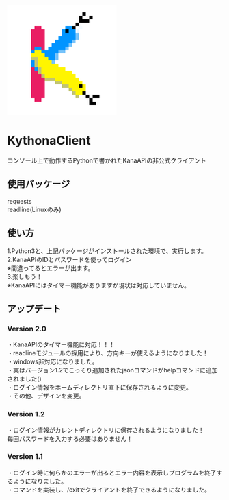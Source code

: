 ![Test Image 1](https://github.com/Budobudou/Kythonaclient/blob/main/Kythona256.png?raw=true)
# KythonaClient
コンソール上で動作するPythonで書かれたKanaAPIの非公式クライアント
## 使用パッケージ
requests  
readline(Linuxのみ)
## 使い方
1.Python3と、上記パッケージがインストールされた環境で、実行します。  
2.KanaAPIのIDとパスワードを使ってログイン  
※間違ってるとエラーが出ます。  
3.楽しもう！  
※KanaAPIにはタイマー機能がありますが現状は対応していません。  
## アップデート
### Version 2.0
・KanaAPIのタイマー機能に対応！！！  
・readlineモジュールの採用により、方向キーが使えるようになりました！  
・windows非対応になりました。  
・実はバージョン1.2でこっそり追加されたjsonコマンドがhelpコマンドに追加されました()  
・ログイン情報をホームディレクトリ直下に保存されるように変更。  
・その他、デザインを変更。  
### Version 1.2
・ログイン情報がカレントディレクトリに保存されるようになりました！  
毎回パスワードを入力する必要はありません！  
### Version 1.1
・ログイン時に何らかのエラーが出るとエラー内容を表示しプログラムを終了するようになりました。  
・コマンドを実装し、/exitでクライアントを終了できるようになりました。
